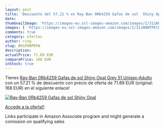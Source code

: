 ```yaml
---
layout: post
title: 'Descuento del 57.21 % en Ray-Ban 0Rb4259 Gafas de sol  Shiny Opal'
date: 
thumbnailImage: 'https://images-eu.ssl-images-amazon.com/images/I/31iN0WTP6lL._SL200_.jpg'
images: [ 'https://images-eu.ssl-images-amazon.com/images/I/31iN0WTP6lL._SL200_.jpg' ]
comments: true
category: ofertas
author: ring
slug: B01FHNPRFW
description:
actualPrice: 71.89 EUR
comparePrice: 168 EUR
inStock: true
---
```


Tienes [Ray-Ban 0Rb4259 Gafas de sol  Shiny Opal Grey  51 Unisex-Adulto](https://www.amazon.es/dp/B01FHNPRFW/?tag=tolees-21) con un 57.21 % de descuento con precio de oferta de 71.89 EUR (original: 168 EUR) en el siguiente enlace!

[![Ray-Ban 0Rb4259 Gafas de sol  Shiny Opal](https://images-eu.ssl-images-amazon.com/images/I/31iN0WTP6lL._SL200_.jpg)](https://www.amazon.es/dp/B01FHNPRFW/?tag=tolees-21)

[Accede a la oferta!!](https://www.amazon.es/dp/B01FHNPRFW/?tag=tolees-21)

Links participate in Amazon Associate program and might generate a comission on qualifying sales



